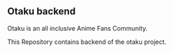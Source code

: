## Otaku backend

Otaku is an all inclusive Anime Fans Community.

This Repository contains backend of the otaku project.
